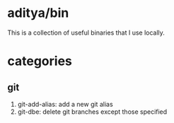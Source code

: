 # aditya/bin
This is a collection of useful binaries that I use locally.

# categories
## git
1. git-add-alias: add a new git alias
2. git-dbe: delete git branches except those specified